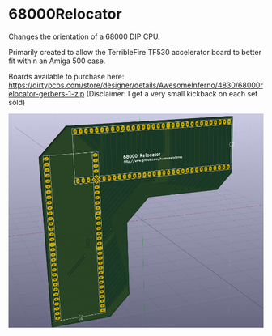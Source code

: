 # 68000Relocator

Changes the orientation of a 68000 DIP CPU.

Primarily created to allow the TerribleFire TF530 accelerator board to better fit within an Amiga 500 case.

Boards available to purchase here: https://dirtypcbs.com/store/designer/details/AwesomeInferno/4830/68000relocator-gerbers-1-zip (Disclaimer: I get a very small kickback on each set sold)

![3D View of PCB](68000Relocator_3DView.png)
